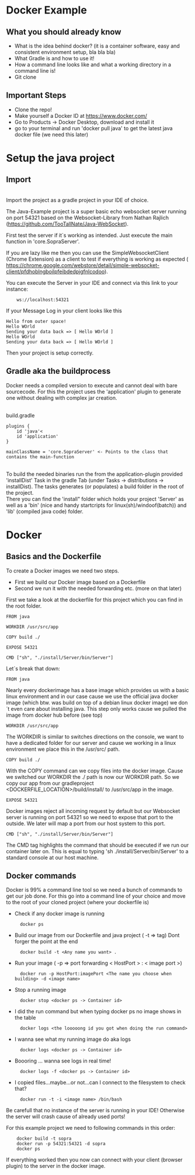 # Docker Example

## What you should already know

- What is the idea behind docker? (it is a container software, easy and consistent environment setup, bla bla bla)
- What Gradle is and how to use it!
- How a command line looks like and what a working directory in a command line is!
- Git clone

## Important Steps
- Clone the repo!
- Make yourself a Docker ID at https://www.docker.com/
- Go to Products -> Docker Desktop, download and install it
- go to your terminal and run 'docker pull java' to get the latest java docker file (we need this later)

# Setup the java project

## Import


</br>Import the project as a gradle project in your IDE of choice.

The Java-Example project is a super basic echo websocket server running on port 54321 based on the Websocket-Library from Nathan Rajlich (https://github.com/TooTallNate/Java-WebSocket).

First test the server if it´s working as intended. Just execute the main function in 'core.SopraServer'.

If you are lazy like me then you can use the SimpleWebsocketClient (Chrome Extension) as a client to test if everything is working as expected ( https://chrome.google.com/webstore/detail/simple-websocket-client/pfdhoblngboilpfeibdedpjgfnlcodoo).

You can execute the Server in your IDE and connect via this link to your instance:

        ws://localhost:54321

If your Message Log in your client looks like this

    Hello from outer space!
    Hello WOrld
    Sending your data back => [ Hello WOrld ]
    Hello WOrld
    Sending your data back => [ Hello WOrld ]

Then your project is setup correctly.

## Gradle aka the buildprocess

Docker needs a compiled version to execute and cannot deal with bare sourcecode.
For this the project uses the 'application' plugin to generate one without dealing with complex jar creation.


</br>build.gradle

    plugins {
        id 'java'<
        id 'application'
    }

    mainClassName = 'core.SopraServer' <- Points to the class that contains the main-function


</br>To build the needed binaries run the from the application-plugin provided 'installDist' Task in the gradle Tab (under Tasks -> distributions -> installDist). The tasks generates (or populates) a build folder in the root of the project. </br>There you can find the 'install" folder which holds your project 'Server' as well as a 'bin' (nice and handy startcripts for linux(sh)/windoof(batch)) and 'lib' (compiled java code) folder.


# Docker

## Basics and the Dockerfile

To create a Docker images we need two steps.

- First we build our Docker image based on a Dockerfile
- Second we run it with the needed forwarding etc. (more on that later)

First we take a look at the dockerfile for this project which you can find in the root folder.


    FROM java

    WORKDIR /usr/src/app

    COPY build ./

    EXPOSE 54321

    CMD ["sh", "./install/Server/bin/Server"]


Let´s break that down:

    FROM java

Nearly every dockerimage has a base image which provides us with a basic linux environment and in our case cause we use the official java docker image (which btw. was build on top of a debian linux docker image) we don´t even care about installing java. This step only works cause we pulled the image from docker hub before (see top)</br>

    
    WORKDIR /usr/src/app

The WORKDIR is similar to switches directions on the console, we want to have a dedicated folder for our server and cause we working in a linux environment we place this in the /usr/src/ path.


    COPY build ./

With the COPY command can we copy files into the docker image. Cause we switched our WORKDIR the ./ path is now our WORKDIR path. So we copy our app from our gradleproject <DOCKERFILE_LOCATION>/build/install/ to /usr/src/app in the image.

    EXPOSE 54321

Docker images reject all incoming request by default but our Websocket server is running on port 54321 so we need to expose that port to the outside. We later will map a port from our host system to this port.

    CMD ["sh", "./install/Server/bin/Server"]

The CMD tag highlights the command that should be executed if we run our container later on. This is equal to typing 'sh ./install/Server/bin/Server' to a standard console at our host machine.

## Docker commands

Docker is 99% a command line tool so we need a bunch of commands to get our job done. For this go into a command line of your choice and move to the root of your cloned project (where your dockerfile is)

- Check if any docker image is running

        docker ps

- Build our image from our Dockerfile and java project ( -t => tag) Dont forger the point at the end

        docker build -t <Any name you want> .

- Run your image ( -p => port forwarding < HostPort > : < image port >)
        
        docker run -p HostPort:imagePort <The name you choose when building> -d <image name>

- Stop a running image

        docker stop <docker ps -> Container id>

- I did the run command but when typing docker ps no image shows in the table

        docker logs <the looooong id you got when doing the run command>

- I wanna see what my running image do aka logs

        docker logs <docker ps -> Container id>

- Boooring ... wanna see logs in real time!

        docker logs -f <docker ps -> Container id>

- I copied files...maybe...or not...can I connect to the filesystem to check that?

        docker run -t -i <image name> /bin/bash

Be carefull that no instance of the server is running in your IDE! Otherwise the server will crash cause of already used ports!

For this example project we need to following commands in this order:

        docker build -t sopra
        docker run -p 54321:54321 -d sopra
        docker ps

If everything worked then you now can connect with your client (browser plugin) to the server in the docker image.